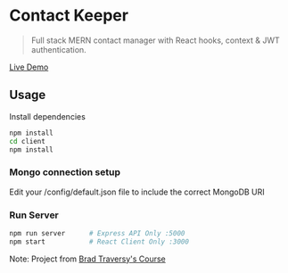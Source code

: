 # Contact Keeper

> Full stack MERN contact manager with React hooks, context & JWT authentication.

[Live Demo](https://mighty-scrubland-20469.herokuapp.com/login)

## Usage

Install dependencies

```bash
npm install
cd client
npm install
```

### Mongo connection setup

Edit your /config/default.json file to include the correct MongoDB URI

### Run Server

```bash
npm run server      # Express API Only :5000
npm start           # React Client Only :3000
```

Note: Project from [Brad Traversy's Course](https://www.udemy.com/course/modern-react-front-to-back/)
